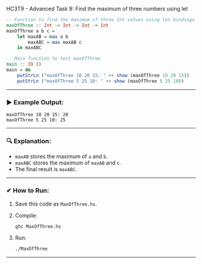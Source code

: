 HC3T9 - Advanced Task 9: Find the maximum of three numbers using let

```haskell
-- Function to find the maximum of three Int values using let bindings
maxOfThree :: Int -> Int -> Int -> Int
maxOfThree a b c =
    let maxAB = max a b
        maxABC = max maxAB c
    in maxABC

-- Main function to test maxOfThree
main :: IO ()
main = do
    putStrLn ("maxOfThree 10 20 15: " ++ show (maxOfThree 10 20 15))
    putStrLn ("maxOfThree 5 25 10: " ++ show (maxOfThree 5 25 10))
```

---

### ▶ **Example Output:**

```
maxOfThree 10 20 15: 20
maxOfThree 5 25 10: 25
```

---

### 🔍 **Explanation:**

* `maxAB` stores the maximum of `a` and `b`.
* `maxABC` stores the maximum of `maxAB` and `c`.
* The final result is `maxABC`.

---

### ✔ **How to Run:**

1. Save this code as `MaxOfThree.hs`.
2. Compile:

   ```bash
   ghc MaxOfThree.hs
   ```
3. Run:

   ```bash
   ./MaxOfThree
   ```

---
